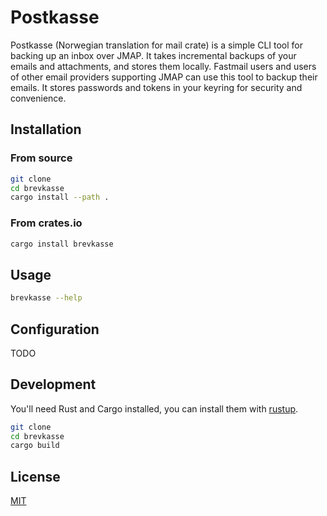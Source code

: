 # Postkasse

Postkasse (Norwegian translation for mail crate) is a simple CLI tool for backing up an inbox over JMAP.
It takes incremental backups of your emails and attachments, and stores them locally.
Fastmail users and users of other email providers supporting JMAP can use this tool to backup their emails.
It stores passwords and tokens in your keyring for security and convenience.

## Installation

### From source

```bash
git clone
cd brevkasse
cargo install --path .
```

### From crates.io

```bash
cargo install brevkasse
```

## Usage


```bash
brevkasse --help
```

## Configuration

TODO

## Development

You'll need Rust and Cargo installed, you can install them with [rustup](https://rustup.rs/).

```bash
git clone
cd brevkasse
cargo build
```

## License

[MIT](https://choosealicense.com/licenses/mit/)